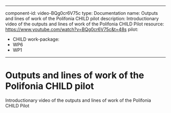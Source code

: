 
---
component-id: video-BQg0cr6V75c
type: Documentation
name: Outputs and lines of work of the Polifonia CHILD pilot
description: Introductionary video of the outputs and lines of work of the Polifonia CHILD Pilot
resource: https://www.youtube.com/watch?v=BQg0cr6V75c&t=48s
pilot:
- CHILD
work-package:
- WP6
- WP1
---

# Outputs and lines of work of the Polifonia CHILD pilot

Introductionary video of the outputs and lines of work of the Polifonia CHILD Pilot


